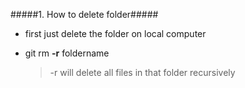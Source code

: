 #####1. How to delete folder#####
* first just delete the folder on local computer
* git rm **-r** foldername
  
  > -r will delete all files in that folder recursively

